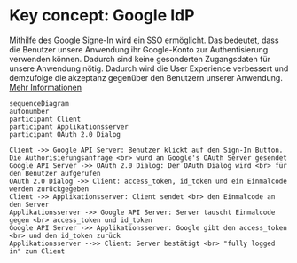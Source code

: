 # Key concept: Google IdP  
Mithilfe des Google Signe-In wird ein SSO ermöglicht. Das bedeutet, dass die Benutzer unsere Anwendung ihr Google-Konto zur Authentisierung verwenden können. Dadurch sind keine gesonderten Zugangsdaten für unsere Anwendung nötig. Dadurch wird die User Experience verbessert und demzufolge die akzeptanz gegenüber den Benutzern unserer Anwendung. [Mehr Informationen](https://developers.google.com/identity/sign-in/web/server-side-flow)

```mermaid
sequenceDiagram
autonumber
participant Client
participant Applikationsserver
participant OAuth 2.0 Dialog

Client ->> Google API Server: Benutzer klickt auf den Sign-In Button. Die Authorisierungsanfrage <br> wurd an Google's OAuth Server gesendet
Google API Server ->> OAuth 2.0 Dialog: Der OAuth Dialog wird <br> für den Benutzer aufgerufen
OAuth 2.0 Dialog ->> Client: access_token, id_token und ein Einmalcode werden zurückgegeben
Client ->> Applikationsserver: Client sendet <br> den Einmalcode an den Server
Applikationsserver ->> Google API Server: Server tauscht Einmalcode gegen <br> access_token und id_token 
Google API Server ->> Applikationsserver: Google gibt den access_token <br> und den id_token zurück
Applikationsserver -->> Client: Server bestätigt <br> "fully logged in" zum Client
```
